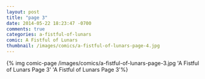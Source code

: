 ```yaml
---
layout: post
title: "page 3"
date: 2014-05-22 18:23:47 -0700
comments: true
categories: a-fistful-of-lunars
comic: A Fistful of Lunars
thumbnail: /images/comics/a-fistful-of-lunars-page-4.jpg
---
```


{% img comic-page /images/comics/a-fistful-of-lunars-page-3.jpg 'A Fistful of Lunars Page 3' 'A Fistful of Lunars Page 3'%}